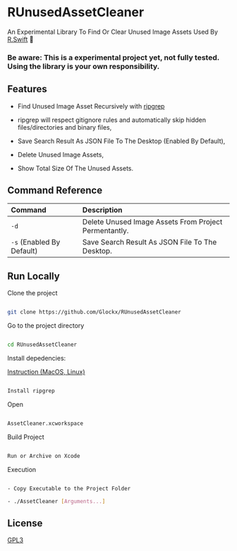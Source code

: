 # RUnusedAssetCleaner

An Experimental Library To Find Or Clear Unused Image Assets Used By [R.Swift](https://github.com/mac-cain13/R.swift) 🛃

### Be aware: This is a experimental project yet, not fully tested. Using the library is your own responsibility.

## Features

- Find Unused Image Asset Recursively with [ripgrep](https://github.com/BurntSushi/ripgrep)

- ripgrep will respect gitignore rules and automatically skip hidden files/directories and binary files,

- Save Search Result As JSON File To The Desktop (Enabled By Default),

- Delete Unused Image Assets,

- Show Total Size Of The Unused Assets.

## Command Reference

| Command                   | Description                                           |
| :------------------------ | :---------------------------------------------------- |
| `-d`                      | Delete Unused Image Assets From Project Permentantly. |
| `-s` (Enabled By Default) | Save Search Result As JSON File To The Desktop.       |

## Run Locally

Clone the project

```bash

git clone https://github.com/Glockx/RUnusedAssetCleaner

```

Go to the project directory

```bash

cd RUnusedAssetCleaner

```

Install depedencies:

[Instruction (MacOS, Linux)](https://github.com/BurntSushi/ripgrep#installation)

```bash

Install ripgrep

```

Open

```bash

AssetCleaner.xcworkspace

```

Build Project

```bash

Run or Archive on Xcode

```

Execution

```bash

- Copy Executable to the Project Folder

- ./AssetCleaner [Arguments...]

```

## License

[GPL3](https://www.gnu.org/licenses/gpl-3.0.en.html)
